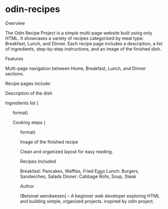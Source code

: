 # odin-recipes
Overview

The Odin Recipe Project is a simple multi-page website built using only HTML. It showcases a variety of recipes categorized by meal type: Breakfast, Lunch, and Dinner. Each recipe page includes a description, a list of ingredients, step-by-step instructions, and an image of the finished dish.

Features

Multi-page navigation between Home, Breakfast, Lunch, and Dinner sections.

Recipe pages include:

Description of the dish

Ingredients list (<ul> format)

Cooking steps (<ol> format)

Image of the finished recipe

Clean and organized layout for easy reading.

Recipes Included

Breakfast: Pancakes, Waffles, Fried Eggs
Lunch: Burgers, Sandwiches, Salads
Dinner: Cabbage Rolls, Soup, Steak

Author

[Betsinat wendwesen] – A beginner web developer exploring HTML and building simple, organized projects.
inspired by odin project.
